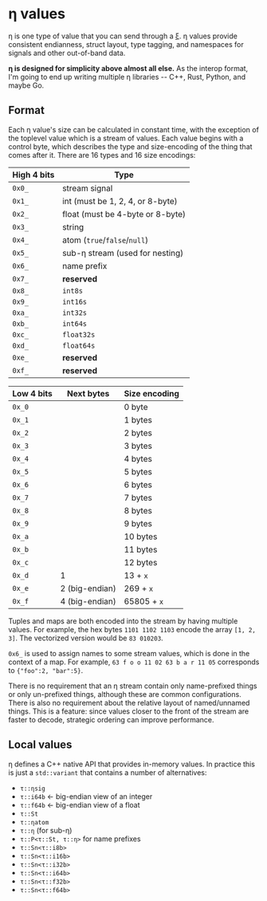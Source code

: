 # η values
η is one type of value that you can send through a [ξ](xi.md). η values provide consistent endianness, struct layout, type tagging, and namespaces for signals and other out-of-band data.

**η is designed for simplicity above almost all else.** As the interop format, I'm going to end up writing multiple η libraries -- C++, Rust, Python, and maybe Go.


## Format
Each η value's size can be calculated in constant time, with the exception of the toplevel value which is a stream of values. Each value begins with a control byte, which describes the type and size-encoding of the thing that comes after it. There are 16 types and 16 size encodings:

| High 4 bits | Type                             |
|-------------|----------------------------------|
| `0x0_`      | stream signal                    |
| `0x1_`      | int (must be 1, 2, 4, or 8-byte) |
| `0x2_`      | float (must be 4-byte or 8-byte) |
| `0x3_`      | string                           |
| `0x4_`      | atom (`true`/`false`/`null`)     |
| `0x5_`      | sub-η stream (used for nesting)  |
| `0x6_`      | name prefix                      |
| `0x7_`      | **reserved**                     |
| `0x8_`      | `int8s`                          |
| `0x9_`      | `int16s`                         |
| `0xa_`      | `int32s`                         |
| `0xb_`      | `int64s`                         |
| `0xc_`      | `float32s`                       |
| `0xd_`      | `float64s`                       |
| `0xe_`      | **reserved**                     |
| `0xf_`      | **reserved**                     |

| Low 4 bits | Next bytes     | Size encoding |
|------------|----------------|---------------|
| `0x_0`     |                | 0 byte        |
| `0x_1`     |                | 1 bytes       |
| `0x_2`     |                | 2 bytes       |
| `0x_3`     |                | 3 bytes       |
| `0x_4`     |                | 4 bytes       |
| `0x_5`     |                | 5 bytes       |
| `0x_6`     |                | 6 bytes       |
| `0x_7`     |                | 7 bytes       |
| `0x_8`     |                | 8 bytes       |
| `0x_9`     |                | 9 bytes       |
| `0x_a`     |                | 10 bytes      |
| `0x_b`     |                | 11 bytes      |
| `0x_c`     |                | 12 bytes      |
| `0x_d`     | 1              | 13 + `x`      |
| `0x_e`     | 2 (big-endian) | 269 + `x`     |
| `0x_f`     | 4 (big-endian) | 65805 + `x`   |

Tuples and maps are both encoded into the stream by having multiple values. For example, the hex bytes `1101 1102 1103` encode the array `[1, 2, 3]`. The vectorized version would be `83 010203`.

`0x6_` is used to assign names to some stream values, which is done in the context of a map. For example, `63 f o o 11 02 63 b a r 11 05` corresponds to `{"foo":2, "bar":5}`.

There is no requirement that an η stream contain only name-prefixed things or only un-prefixed things, although these are common configurations. There is also no requirement about the relative layout of named/unnamed things. This is a feature: since values closer to the front of the stream are faster to decode, strategic ordering can improve performance.


## Local values
η defines a C++ native API that provides in-memory values. In practice this is just a `std::variant` that contains a number of alternatives:

+ `τ::ηsig`
+ `τ::i64b` ← big-endian view of an integer
+ `τ::f64b` ← big-endian view of a float
+ `τ::St`
+ `τ::ηatom`
+ `τ::η` (for sub-η)
+ `τ::P<τ::St, τ::η>` for name prefixes
+ `τ::Sn<τ::i8b>`
+ `τ::Sn<τ::i16b>`
+ `τ::Sn<τ::i32b>`
+ `τ::Sn<τ::i64b>`
+ `τ::Sn<τ::f32b>`
+ `τ::Sn<τ::f64b>`
